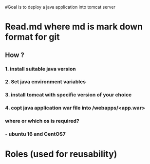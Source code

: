 #Goal is to deploy a java application into tomcat server

# Read.md where md is mark down format for git

## How ?
### 1. install suitable java version
### 2. Set java environment variables
### 3. install tomcat with specific version of your choice
### 4. copt java application war file into <tomcatdirectory>/webapps/<app.war>

### where or which os is required?
### - ubuntu 16 and CentOS7

# Roles (used for reusability)

